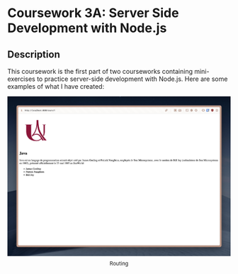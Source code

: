 # Coursework 3A: Server Side Development with Node.js
## Description
This coursework is the first part of two courseworks containing mini-exercises to practice server-side development with Node.js. Here are some examples of what I have created:

<p align="center">
  <img src="images/express.jpeg" alt="Routing">
  <br>
  <sub>Routing</sub>
</p>
